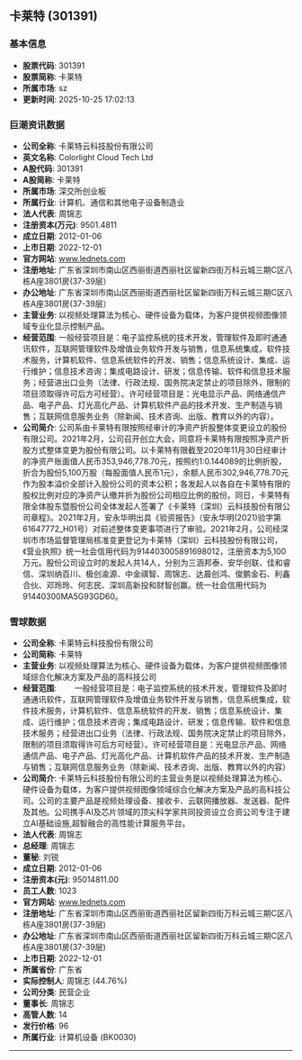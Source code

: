 ## 卡莱特 (301391)

### 基本信息

- **股票代码**: 301391
- **股票简称**: 卡莱特
- **所属市场**: sz
- **更新时间**: 2025-10-25 17:02:13

### 巨潮资讯数据

- **公司全称**: 卡莱特云科技股份有限公司
- **英文名称**: Colorlight Cloud Tech Ltd
- **A股代码**: 301391
- **A股简称**: 卡莱特
- **所属市场**: 深交所创业板
- **所属行业**: 计算机、通信和其他电子设备制造业
- **法人代表**: 周锦志
- **注册资本(万元)**: 9501.4811
- **成立日期**: 2012-01-06
- **上市日期**: 2022-12-01
- **官方网站**: www.lednets.com
- **注册地址**: 广东省深圳市南山区西丽街道西丽社区留新四街万科云城三期C区八栋A座3801房(37-39层）
- **办公地址**: 广东省深圳市南山区西丽街道西丽社区留新四街万科云城三期C区八栋A座3801房(37-39层）
- **主营业务**: 以视频处理算法为核心、硬件设备为载体，为客户提供视频图像领域专业化显示控制产品。
- **经营范围**: 一般经营项目是：电子监控系统的技术开发，管理软件及即时通通讯软件，互联网管理软件及增值业务软件开发与销售，信息系统集成，软件技术服务，计算机软件、信息系统软件的开发、销售；信息系统设计、集成、运行维护；信息技术咨询；集成电路设计、研发；信息传输、软件和信息技术服务；经营进出口业务（法律、行政法规、国务院决定禁止的项目除外，限制的项目须取得许可后方可经营）。许可经营项目是：光电显示产品、网络通信产品、电子产品、灯光高化产品、计算机软件产品的技术开发、生产制造与销售；互联网信息服务业务（除新闻、技术咨询、出版、教育以外的内容）。
- **公司简介**: 公司系由卡莱特有限按照经审计的净资产折股整体变更设立的股份有限公司。2021年2月，公司召开创立大会，同意将卡莱特有限按照净资产折股方式整体变更为股份有限公司。以卡莱特有限截至2020年11月30日经审计的净资产账面值人民币353,946,778.70元，按照约1:0.144089的比例折股，折合为股份5,100万股（每股面值人民币1元），余额人民币302,946,778.70元作为股本溢价全部计入股份公司的资本公积；各发起人以各自在卡莱特有限的股权比例对应的净资产认缴并折为股份公司相应比例的股份。同日，卡莱特有限全体股东暨股份公司全体发起人签署了《卡莱特（深圳）云科技股份有限公司章程》。2021年2月，安永华明出具《验资报告》（安永华明(2021)验字第61647772_H01号）对前述整体变更事项进行了审验。2021年2月，公司经深圳市市场监督管理局核准变更登记为卡莱特（深圳）云科技股份有限公司，《营业执照》统一社会信用代码为914403005891698012，注册资本为5,100万元。股份公司设立时的发起人共14人，分别为三涵邦泰、安华创联、佳和睿信、深圳纳百川、极创渝源、中金祺智、周锦志、达晨创鸿、俊鹏金石、利鑫合伙、邓玲玲、何志民、深圳高新投和财智创赢。统一社会信用代码为91440300MA5G93GD60。

### 雪球数据

- **公司全称**: 卡莱特云科技股份有限公司
- **公司简称**: 卡莱特
- **主营业务**: 以视频处理算法为核心、硬件设备为载体，为客户提供视频图像领域综合化解决方案及产品的高科技公司
- **经营范围**: 　　一般经营项目是：电子监控系统的技术开发，管理软件及即时通通讯软件，互联网管理软件及增值业务软件开发与销售，信息系统集成，软件技术服务，计算机软件、信息系统软件的开发、销售；信息系统设计、集成、运行维护；信息技术咨询；集成电路设计、研发；信息传输、软件和信息技术服务；经营进出口业务（法律、行政法规、国务院决定禁止的项目除外，限制的项目须取得许可后方可经营）。许可经营项目是：光电显示产品、网络通信产品、电子产品、灯光高化产品、计算机软件产品的技术开发、生产制造与销售；互联网信息服务业务（除新闻、技术咨询、出版、教育以外的内容）
- **公司简介**: 卡莱特云科技股份有限公司的主营业务是以视频处理算法为核心、硬件设备为载体，为客户提供视频图像领域综合化解决方案及产品的高科技公司。公司的主要产品是视频处理设备、接收卡、云联网播放器、发送器、配件及其他。公司携手AI及芯片领域的顶尖科学家共同投资设立合资公司专注于建立AI基础设施,超智融合的高性能计算服务平台。
- **法人代表**: 周锦志
- **总经理**: 周锦志
- **董秘**: 刘锐
- **成立日期**: 2012-01-06
- **注册资本(元)**: 95014811.00
- **员工人数**: 1023
- **官方网站**: www.lednets.com
- **注册地址**: 广东省深圳市南山区西丽街道西丽社区留新四街万科云城三期C区八栋A座3801房(37-39层)
- **办公地址**: 广东省深圳市南山区西丽街道西丽社区留新四街万科云城三期C区八栋A座3801房(37-39层)
- **上市日期**: 2022-12-01
- **所属省份**: 广东省
- **实际控制人**: 周锦志 (44.76%)
- **公司分类**: 民营企业
- **董事长**: 周锦志
- **高管人数**: 14
- **发行价格**: 96
- **所属行业**: 计算机设备 (BK0030)

---